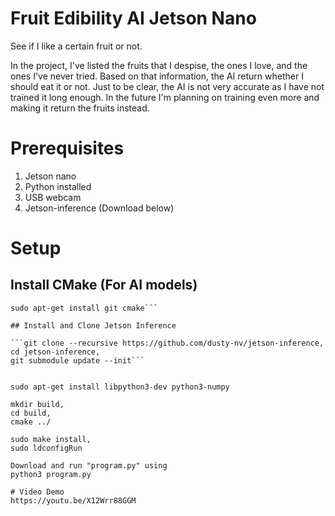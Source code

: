 # Fruit Edibility AI Jetson Nano
See if I like a certain fruit or not.

In the project, I've listed the fruits that I despise, the ones I love, and the ones I've never tried. Based on that information, the AI return whether I should eat it or not. Just to be clear, the AI is not very accurate as I have not trained it long enough. In the future I'm planning on training even more and making it return the fruits instead.

# Prerequisites

1. Jetson nano
2. Python installed
3. USB webcam
4. Jetson-inference (Download below)


# Setup

## Install CMake (For AI models)

```sudo apt-get update,
sudo apt-get install git cmake```

## Install and Clone Jetson Inference

```git clone --recursive https://github.com/dusty-nv/jetson-inference,
cd jetson-inference,
git submodule update --init```


sudo apt-get install libpython3-dev python3-numpy

mkdir build,
cd build,
cmake ../

sudo make install,
sudo ldconfigRun

Download and run "program.py" using
python3 program.py

# Video Demo
https://youtu.be/X12Wrr88GGM